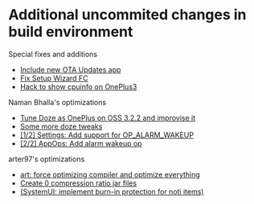 # Additional uncommited changes in build environment

Special fixes and additions
* [Include new OTA Updates app](https://raw.githubusercontent.com/RR-OnePlus3/rr_device_oneplus_oneplus3/cmk-marshmallow/README)
* [Fix Setup Wizard FC](https://github.com/Naman-Bhalla/rr_vendor_oneplus/commit/4fad9ff7503d9860f6e9c4139216e37d3d8eafdc)
* [Hack to show cpuinfo on OnePlus3](https://github.com/Naman-Bhalla/rr_packages_apps_Settings/commit/78e525391e6648cf78e09ea41e98a12110b21ba7)

Naman Bhalla's optimizations
* [Tune Doze as OnePlus on OSS 3.2.2 and improvise it](https://github.com/Naman-Bhalla/rr_frameworks_base/commit/f6cbcb6cae0db8338ed65384851f06b1d0c86c8e)
* [Some more doze tweaks](https://github.com/Naman-Bhalla/rr_frameworks_base/commit/9b081894a45dfe3ae4a3134310dd238b88eb687e)
* [[1/2] Settings: Add support for OP_ALARM_WAKEUP](https://github.com/Naman-Bhalla/rr_packages_apps_Settings/commit/ba26eb52856437b34ce58236da28a32f5930f0c9)
* [[2/2] AppOps: Add alarm wakeup op](https://github.com/Naman-Bhalla/rr_frameworks_base/commit/c96c0d80f4ec40c6fc9c317df2d3214860374279)

arter97's optimizations
* [art: force optimizing compiler and optimize everything](https://github.com/arter97/android_art/commit/5d8626cce4d9f49ebf4f1a12fe777ae60b0a6027)
* [Create 0 compression ratio jar files](https://github.com/arter97/android_build/commit/9e0c0f4a64d359b461b2f881bc46afbab60a4d09)
* [(SystemUI: implement burn-in protection for noti items)](https://github.com/arter97/android_frameworks_base/commit/ff92904c9704361fc6dcce2c76de6194d90b2b5c)
